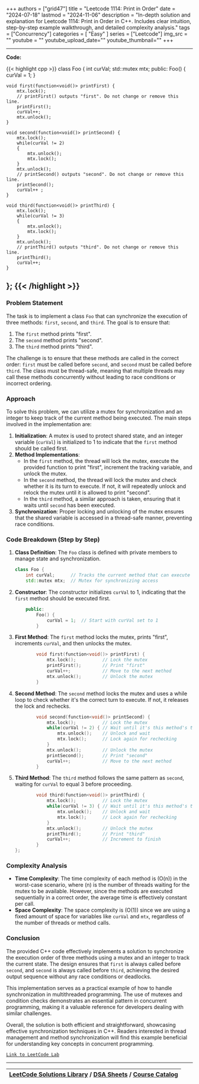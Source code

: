 
+++
authors = ["grid47"]
title = "Leetcode 1114: Print in Order"
date = "2024-07-18"
lastmod = "2024-11-06"
description = "In-depth solution and explanation for Leetcode 1114: Print in Order in C++. Includes clear intuition, step-by-step example walkthrough, and detailed complexity analysis."
tags = ["Concurrency"]
categories = [
    "Easy"
]
series = ["Leetcode"]
img_src = ""
youtube = ""
youtube_upload_date=""
youtube_thumbnail=""
+++



---
**Code:**

{{< highlight cpp >}}
class Foo {
    int curVal;
    std::mutex mtx;
public:
    Foo() {
        curVal = 1;
    }

    void first(function<void()> printFirst) {
        mtx.lock();
        // printFirst() outputs "first". Do not change or remove this line.
        printFirst();
        curVal++;
        mtx.unlock();
    }

    void second(function<void()> printSecond) {
        mtx.lock();
        while(curVal != 2)
        {
            mtx.unlock();
            mtx.lock();
        }
        mtx.unlock();
        // printSecond() outputs "second". Do not change or remove this line.
        printSecond();
        curVal++ ;       
    }

    void third(function<void()> printThird) {
        mtx.lock();
        while(curVal != 3)
        {
            mtx.unlock();
            mtx.lock();
        }
        mtx.unlock();
        // printThird() outputs "third". Do not change or remove this line.
        printThird();
        curVal++;
    }
};
{{< /highlight >}}
---


### Problem Statement
The task is to implement a class `Foo` that can synchronize the execution of three methods: `first`, `second`, and `third`. The goal is to ensure that:
1. The `first` method prints "first".
2. The `second` method prints "second".
3. The `third` method prints "third".

The challenge is to ensure that these methods are called in the correct order: `first` must be called before `second`, and `second` must be called before `third`. The class must be thread-safe, meaning that multiple threads may call these methods concurrently without leading to race conditions or incorrect ordering.

### Approach
To solve this problem, we can utilize a mutex for synchronization and an integer to keep track of the current method being executed. The main steps involved in the implementation are:
1. **Initialization**: A mutex is used to protect shared state, and an integer variable (`curVal`) is initialized to 1 to indicate that the `first` method should be called first.
2. **Method Implementations**:
   - In the `first` method, the thread will lock the mutex, execute the provided function to print "first", increment the tracking variable, and unlock the mutex.
   - In the `second` method, the thread will lock the mutex and check whether it is its turn to execute. If not, it will repeatedly unlock and relock the mutex until it is allowed to print "second".
   - In the `third` method, a similar approach is taken, ensuring that it waits until `second` has been executed.
3. **Synchronization**: Proper locking and unlocking of the mutex ensures that the shared variable is accessed in a thread-safe manner, preventing race conditions.

### Code Breakdown (Step by Step)

1. **Class Definition**: The `Foo` class is defined with private members to manage state and synchronization.

   ```cpp
   class Foo {
       int curVal;      // Tracks the current method that can execute
       std::mutex mtx;  // Mutex for synchronizing access
   ```

2. **Constructor**: The constructor initializes `curVal` to 1, indicating that the `first` method should be executed first.

   ```cpp
       public:
           Foo() {
               curVal = 1;  // Start with curVal set to 1
           }
   ```

3. **First Method**: The `first` method locks the mutex, prints "first", increments `curVal`, and then unlocks the mutex.

   ```cpp
           void first(function<void()> printFirst) {
               mtx.lock();          // Lock the mutex
               printFirst();        // Print "first"
               curVal++;            // Move to the next method
               mtx.unlock();        // Unlock the mutex
           }
   ```

4. **Second Method**: The `second` method locks the mutex and uses a while loop to check whether it's the correct turn to execute. If not, it releases the lock and rechecks.

   ```cpp
           void second(function<void()> printSecond) {
               mtx.lock();          // Lock the mutex
               while(curVal != 2) { // Wait until it's this method's turn
                   mtx.unlock();    // Unlock and wait
                   mtx.lock();      // Lock again for rechecking
               }
               mtx.unlock();        // Unlock the mutex
               printSecond();       // Print "second"
               curVal++;            // Move to the next method
           }
   ```

5. **Third Method**: The `third` method follows the same pattern as `second`, waiting for `curVal` to equal 3 before proceeding.

   ```cpp
           void third(function<void()> printThird) {
               mtx.lock();          // Lock the mutex
               while(curVal != 3) { // Wait until it's this method's turn
                   mtx.unlock();    // Unlock and wait
                   mtx.lock();      // Lock again for rechecking
               }
               mtx.unlock();        // Unlock the mutex
               printThird();        // Print "third"
               curVal++;            // Increment to finish
           }
   };
   ```

### Complexity Analysis
- **Time Complexity**: The time complexity of each method is \(O(n)\) in the worst-case scenario, where \(n\) is the number of threads waiting for the mutex to be available. However, since the methods are executed sequentially in a correct order, the average time is effectively constant per call.
- **Space Complexity**: The space complexity is \(O(1)\) since we are using a fixed amount of space for variables like `curVal` and `mtx`, regardless of the number of threads or method calls.

### Conclusion
The provided C++ code effectively implements a solution to synchronize the execution order of three methods using a mutex and an integer to track the current state. The design ensures that `first` is always called before `second`, and `second` is always called before `third`, achieving the desired output sequence without any race conditions or deadlocks.

This implementation serves as a practical example of how to handle synchronization in multithreaded programming. The use of mutexes and condition checks demonstrates an essential pattern in concurrent programming, making it a valuable reference for developers dealing with similar challenges.

Overall, the solution is both efficient and straightforward, showcasing effective synchronization techniques in C++. Readers interested in thread management and method synchronization will find this example beneficial for understanding key concepts in concurrent programming.


[`Link to LeetCode Lab`](https://leetcode.com/problems/print-in-order/description/)

---

| [LeetCode Solutions Library](https://grid47.xyz/leetcode/) / [DSA Sheets](https://grid47.xyz/sheets/) / [Course Catalog](https://grid47.xyz/courses/) |
| --- |
